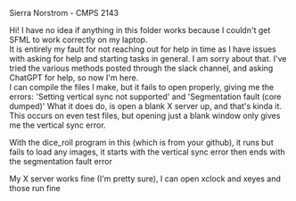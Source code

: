 Sierra Norstrom - CMPS 2143

Hi! I have no idea if anything in this folder works because I couldn't get SFML to work correctly on my laptop.  
It is entirely my fault for not reaching out for help in time as I have issues with asking for help and starting tasks in general. I am sorry about that. 
I've tried the various methods posted through the slack channel, and asking ChatGPT for help, so now I'm here.  
I can compile the files I make, but it fails to open properly, giving me the errors: 'Setting vertical sync not supported' and 'Segmentation fault (core dumped)'
What it does do, is open a blank X server up, and that's kinda it.
This occurs on even test files, but opening just a blank window only gives me the vertical sync error.  

With the dice_roll program in this (which is from your github), it runs but fails to load any images, it starts with the vertical sync error then ends with the segmentation fault error

My X server works fine (I'm pretty sure), I can open xclock and xeyes and those run fine
